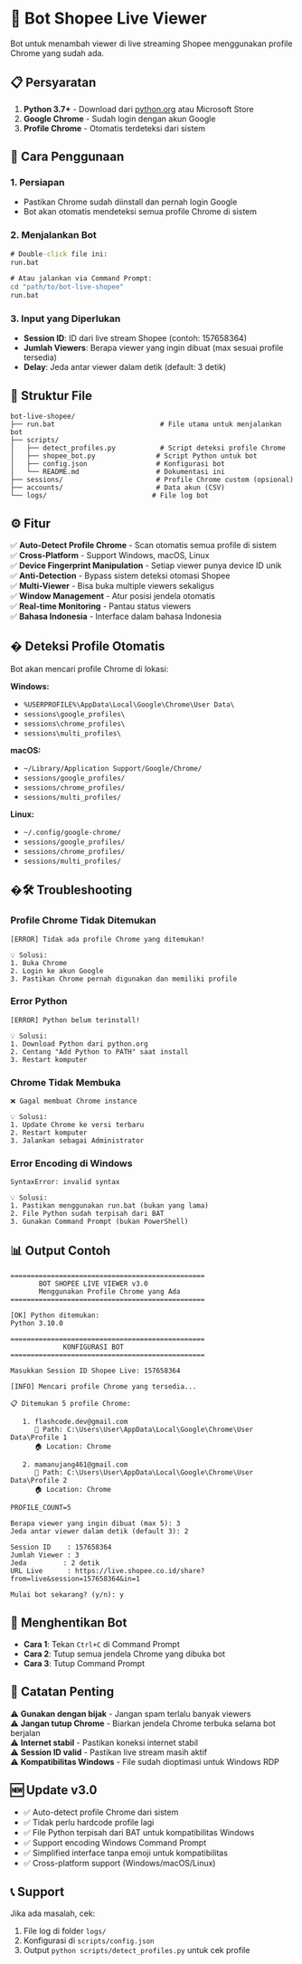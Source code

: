 # 🤖 Bot Shopee Live Viewer

Bot untuk menambah viewer di live streaming Shopee menggunakan profile Chrome yang sudah ada.

## 📋 Persyaratan

1. **Python 3.7+** - Download dari [python.org](https://python.org/downloads) atau Microsoft Store
2. **Google Chrome** - Sudah login dengan akun Google
3. **Profile Chrome** - Otomatis terdeteksi dari sistem

## 🚀 Cara Penggunaan

### 1. Persiapan
- Pastikan Chrome sudah diinstall dan pernah login Google
- Bot akan otomatis mendeteksi semua profile Chrome di sistem

### 2. Menjalankan Bot
```cmd
# Double-click file ini:
run.bat

# Atau jalankan via Command Prompt:
cd "path/to/bot-live-shopee"
run.bat
```

### 3. Input yang Diperlukan
- **Session ID**: ID dari live stream Shopee (contoh: 157658364)
- **Jumlah Viewers**: Berapa viewer yang ingin dibuat (max sesuai profile tersedia)
- **Delay**: Jeda antar viewer dalam detik (default: 3 detik)

## 📁 Struktur File

```
bot-live-shopee/
├── run.bat                          # File utama untuk menjalankan bot
├── scripts/
│   ├── detect_profiles.py           # Script deteksi profile Chrome
│   ├── shopee_bot.py               # Script Python untuk bot
│   ├── config.json                 # Konfigurasi bot
│   └── README.md                   # Dokumentasi ini
├── sessions/                       # Profile Chrome custom (opsional)
├── accounts/                       # Data akun (CSV)
└── logs/                          # File log bot
```

## ⚙️ Fitur

✅ **Auto-Detect Profile Chrome** - Scan otomatis semua profile di sistem  
✅ **Cross-Platform** - Support Windows, macOS, Linux  
✅ **Device Fingerprint Manipulation** - Setiap viewer punya device ID unik  
✅ **Anti-Detection** - Bypass sistem deteksi otomasi Shopee  
✅ **Multi-Viewer** - Bisa buka multiple viewers sekaligus  
✅ **Window Management** - Atur posisi jendela otomatis  
✅ **Real-time Monitoring** - Pantau status viewers  
✅ **Bahasa Indonesia** - Interface dalam bahasa Indonesia  

## � Deteksi Profile Otomatis

Bot akan mencari profile Chrome di lokasi:

**Windows:**
- `%USERPROFILE%\AppData\Local\Google\Chrome\User Data\`
- `sessions\google_profiles\`
- `sessions\chrome_profiles\`
- `sessions\multi_profiles\`

**macOS:**
- `~/Library/Application Support/Google/Chrome/`
- `sessions/google_profiles/`
- `sessions/chrome_profiles/`
- `sessions/multi_profiles/`

**Linux:**
- `~/.config/google-chrome/`
- `sessions/google_profiles/`
- `sessions/chrome_profiles/`
- `sessions/multi_profiles/`

## �🛠️ Troubleshooting

### Profile Chrome Tidak Ditemukan
```
[ERROR] Tidak ada profile Chrome yang ditemukan!

💡 Solusi:
1. Buka Chrome
2. Login ke akun Google 
3. Pastikan Chrome pernah digunakan dan memiliki profile
```

### Error Python
```
[ERROR] Python belum terinstall!

💡 Solusi:
1. Download Python dari python.org
2. Centang "Add Python to PATH" saat install
3. Restart komputer
```

### Chrome Tidak Membuka
```
❌ Gagal membuat Chrome instance

💡 Solusi:
1. Update Chrome ke versi terbaru
2. Restart komputer
3. Jalankan sebagai Administrator
```

### Error Encoding di Windows
```
SyntaxError: invalid syntax

💡 Solusi:
1. Pastikan menggunakan run.bat (bukan yang lama)
2. File Python sudah terpisah dari BAT
3. Gunakan Command Prompt (bukan PowerShell)
```

## 📊 Output Contoh

```
================================================
       BOT SHOPEE LIVE VIEWER v3.0
       Menggunakan Profile Chrome yang Ada
================================================

[OK] Python ditemukan:
Python 3.10.0

================================================
             KONFIGURASI BOT
================================================

Masukkan Session ID Shopee Live: 157658364

[INFO] Mencari profile Chrome yang tersedia...

📋 Ditemukan 5 profile Chrome:

   1. flashcode.dev@gmail.com
      📁 Path: C:\Users\User\AppData\Local\Google\Chrome\User Data\Profile 1
      🏠 Location: Chrome

   2. mamanujang461@gmail.com  
      📁 Path: C:\Users\User\AppData\Local\Google\Chrome\User Data\Profile 2
      🏠 Location: Chrome

PROFILE_COUNT=5

Berapa viewer yang ingin dibuat (max 5): 3
Jeda antar viewer dalam detik (default 3): 2

Session ID    : 157658364
Jumlah Viewer : 3
Jeda         : 2 detik
URL Live      : https://live.shopee.co.id/share?from=live&session=157658364&in=1

Mulai bot sekarang? (y/n): y
```

## 🚫 Menghentikan Bot

- **Cara 1**: Tekan `Ctrl+C` di Command Prompt
- **Cara 2**: Tutup semua jendela Chrome yang dibuka bot
- **Cara 3**: Tutup Command Prompt

## 📝 Catatan Penting

⚠️ **Gunakan dengan bijak** - Jangan spam terlalu banyak viewers  
⚠️ **Jangan tutup Chrome** - Biarkan jendela Chrome terbuka selama bot berjalan  
⚠️ **Internet stabil** - Pastikan koneksi internet stabil  
⚠️ **Session ID valid** - Pastikan live stream masih aktif  
⚠️ **Kompatibilitas Windows** - File sudah dioptimasi untuk Windows RDP  

## 🆕 Update v3.0

- ✅ Auto-detect profile Chrome dari sistem
- ✅ Tidak perlu hardcode profile lagi
- ✅ File Python terpisah dari BAT untuk kompatibilitas Windows
- ✅ Support encoding Windows Command Prompt
- ✅ Simplified interface tanpa emoji untuk kompatibilitas
- ✅ Cross-platform support (Windows/macOS/Linux)

## 📞 Support

Jika ada masalah, cek:
1. File log di folder `logs/`
2. Konfigurasi di `scripts/config.json`
3. Output `python scripts/detect_profiles.py` untuk cek profile
